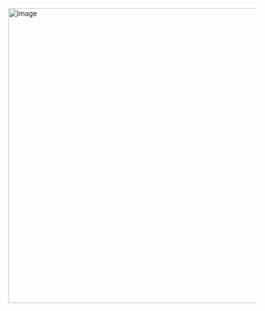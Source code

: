 <img width="598" alt="image" src="https://github.com/user-attachments/assets/5c0d6fd8-f8bf-418f-adb8-f51a1cef6b80" />
